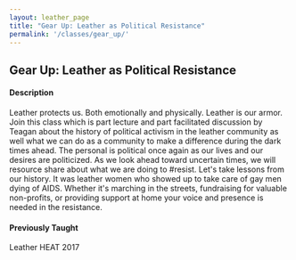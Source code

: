 ```yaml
---
layout: leather_page
title: "Gear Up: Leather as Political Resistance"
permalink: '/classes/gear_up/'
---
```


## Gear Up: Leather as Political Resistance

#### Description
Leather protects us. Both emotionally and physically. Leather is our armor.
Join this class which is part lecture and part facilitated discussion by Teagan about
the history of political activism in the leather community as well what we can do
as a community to make a difference during the dark times ahead. The personal is political
once again as our lives and our desires are politicized. As we look ahead toward
uncertain times, we will resource share about what we are doing to #resist. Let's take lessons from
our history. It was leather women who showed up to take care of gay men dying of AIDS. Whether
it's marching in the streets, fundraising for valuable non-profits, or providing support
at home your voice and presence is needed in the resistance.

#### Previously Taught
Leather HEAT 2017
